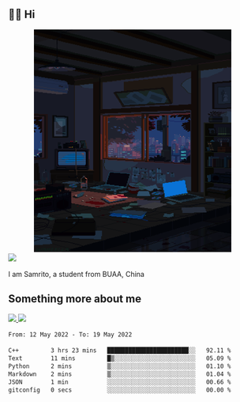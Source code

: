 ## 👋🏻 Hi

<div align="center">
<img alt="GIF" src="https://github.com/xiangsam/xiangsam/blob/271390e4ab50820a4594e3cb94b7ffaa6293de72/0_0EUAvTumWsRa2k6F.gif" width=400 height=450/>
</div>

<a href="https://github.com/xiangsam">
  <img src="https://komarev.com/ghpvc/?username=xiangsam&style=flat-square" />
</a>

I am Samrito, a student from BUAA, China


## Something more about me
<a href="https://github.com/xiangsam">
  <img src="https://github-readme-stats.vercel.app/api?username=xiangsam&show_icons=true&hide_border=true" />
</a>


<a href="https://github.com/xiangsam">
  <img src="https://github-readme-stats.vercel.app/api/top-langs/?username=xiangsam&layout=compact" />
</a>

<!--START_SECTION:waka-->

```text
From: 12 May 2022 - To: 19 May 2022

C++         3 hrs 23 mins   ███████████████████████░░   92.11 %
Text        11 mins         █▒░░░░░░░░░░░░░░░░░░░░░░░   05.09 %
Python      2 mins          ▒░░░░░░░░░░░░░░░░░░░░░░░░   01.10 %
Markdown    2 mins          ▒░░░░░░░░░░░░░░░░░░░░░░░░   01.04 %
JSON        1 min           ░░░░░░░░░░░░░░░░░░░░░░░░░   00.66 %
gitconfig   0 secs          ░░░░░░░░░░░░░░░░░░░░░░░░░   00.00 %
```

<!--END_SECTION:waka-->

<!---
xiangsam/xiangsam is a ✨ special ✨ repository because its `README.md` (this file) appears on your GitHub profile.
You can click the Preview link to take a look at your changes.
--->
